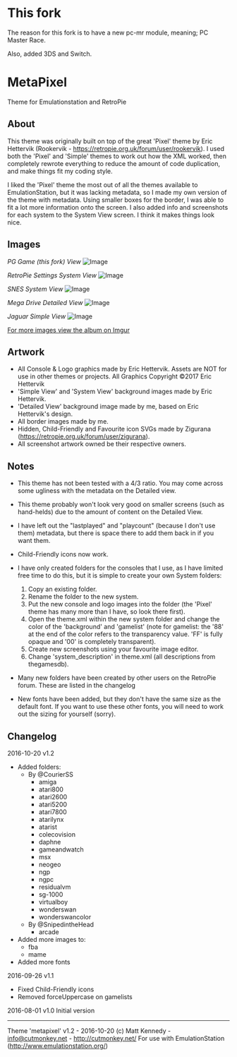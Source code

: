 # This fork
The reason for this fork is to have a new pc-mr module, meaning; PC Master Race.

Also, added 3DS and Switch.


# MetaPixel
Theme for Emulationstation and RetroPie


About
-----

This theme was originally built on top of the great 'Pixel' theme by Eric Hettervik (Rookervik - https://retropie.org.uk/forum/user/rookervik). I used both the 'Pixel' and 'Simple' themes to work out how the XML worked, then completely rewrote everything to reduce the amount of code duplication, and make things fit my coding style.

I liked the 'Pixel' theme the most out of all the themes available to EmulationStation, but it was lacking metadata, so I made my own version of the theme with metadata. Using smaller boxes for the border, I was able to fit a lot more information onto the screen. I also added info and screenshots for each system to the System View screen. I think it makes things look nice.


Images
------

*PG Game (this fork) View*
![Image](http://i.imgur.com/OieHGU7.png)

*RetroPie Settings System View*
![Image](http://i.imgur.com/V3vHnVJ.png)

*SNES System View*
![Image](http://i.imgur.com/du9o2nK.png)

*Mega Drive Detailed View*
![Image](http://i.imgur.com/Z1tEebt.png)

*Jaguar Simple View*
![Image](http://i.imgur.com/M552yWk.png)

[For more images view the album on Imgur](http://imgur.com/a/oqujr)


Artwork
-------

- All Console & Logo graphics made by Eric Hettervik. Assets are NOT for use in other themes or projects. All Graphics Copyright ©2017 Eric Hettervik
- 'Simple View' and 'System View' background images made by Eric Hettervik.
- 'Detailed View' background image made by me, based on Eric Hettervik's design.
- All border images made by me.
- Hidden, Child-Friendly and Favourite icon SVGs made by Zigurana (https://retropie.org.uk/forum/user/zigurana).
- All screenshot artwork owned be their respective owners.


Notes
-----

- This theme has not been tested with a 4/3 ratio. You may come across some ugliness with the metadata on the Detailed view.
- This theme probably won't look very good on smaller screens (such as hand-helds) due to the amount of content on the Detailed View.
- I have left out the "lastplayed" and "playcount" (because I don't use them) metadata, but there is space there to add them back in if you want them.
- Child-Friendly icons now work.
- I have only created folders for the consoles that I use, as I have limited free time to do this, but it is simple to create your own System folders:

	1. Copy an existing folder.
	2. Rename the folder to the new system.
	3. Put the new console and logo images into the folder (the 'Pixel' theme has many more than I have, so look there first).
	4. Open the theme.xml within the new system folder and change the color of the 'background' and 'gamelist' (note for gamelist: the '88' at the end of the color refers to the transparency value. 'FF' is fully opaque and '00' is completely transparent).
	5. Create new screenshots using your favourite image editor.
	6. Change 'system_description' in theme.xml (all descriptions from thegamesdb).

- Many new folders have been created by other users on the RetroPie forum. These are listed in the changelog
- New fonts have been added, but they don't have the same size as the default font. If you want to use these other fonts, you will need to work out the sizing for yourself (sorry).


Changelog
---------

2016-10-20
v1.2
- Added folders:
	- By @CourierSS
		- amiga
		- atari800
		- atari2600
		- atari5200
		- atari7800
		- atarilynx
		- atarist
		- colecovision
		- daphne
		- gameandwatch
		- msx
		- neogeo
		- ngp
		- ngpc
		- residualvm
		- sg-1000
		- virtualboy
		- wonderswan
		- wonderswancolor
	- By @SnipedintheHead
		- arcade
- Added more images to:
	- fba
	- mame
- Added more fonts

2016-09-26
v1.1
- Fixed Child-Friendly icons
- Removed forceUppercase on gamelists

2016-08-01
v1.0 Initial version

---

Theme 'metapixel' v1.2 - 2016-10-20
(c) Matt Kennedy - info@cutmonkey.net - http://cutmonkey.net/
For use with EmulationStation (http://www.emulationstation.org/)
